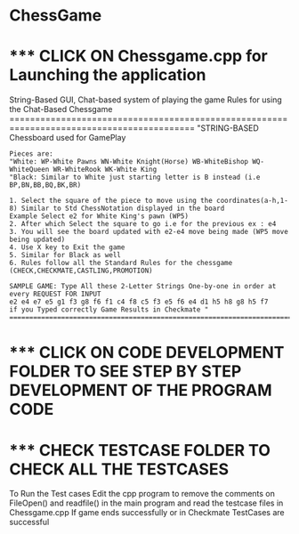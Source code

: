 # ChessGame

*** CLICK ON Chessgame.cpp for Launching the application
==========================================================
String-Based GUI, Chat-based system of playing the game
     Rules for using the Chat-Based Chessgame
    ==========================================================================================
    "STRING-BASED Chessboard used for GamePlay
    
    Pieces are:
    "White: WP-White Pawns WN-White Knight(Horse) WB-WhiteBishop WQ-WhiteQueen WR-WhiteRook WK-White King
    "Black: Similar to White just starting letter is B instead (i.e BP,BN,BB,BQ,BK,BR)
    
    1. Select the square of the piece to move using the coordinates(a-h,1-8) Similar to Std ChessNotation displayed in the board
    Example Select e2 for White King's pawn (WP5) 
    2. After which Select the square to go i.e for the previous ex : e4 
    3. You will see the board updated with e2-e4 move being made (WP5 move being updated) 
    4. Use X key to Exit the game 
    5. Similar for Black as well
    6. Rules follow all the Standard Rules for the chessgame (CHECK,CHECKMATE,CASTLING,PROMOTION) 

    SAMPLE GAME: Type All these 2-Letter Strings One-by-one in order at every REQUEST FOR INPUT
    e2 e4 e7 e5 g1 f3 g8 f6 f1 c4 f8 c5 f3 e5 f6 e4 d1 h5 h8 g8 h5 f7 
    if you Typed correctly Game Results in Checkmate "
    ==========================================================================================


*** CLICK ON CODE DEVELOPMENT FOLDER TO SEE STEP BY STEP DEVELOPMENT OF THE PROGRAM CODE
========================================================================================

*** CHECK TESTCASE FOLDER TO CHECK ALL THE TESTCASES
==================================================================================
   To Run the Test cases Edit the cpp program to remove the comments on FileOpen() and readfile() in the main program
   and read the testcase files in Chessgame.cpp If game ends successfully or in Checkmate TestCases are successful
